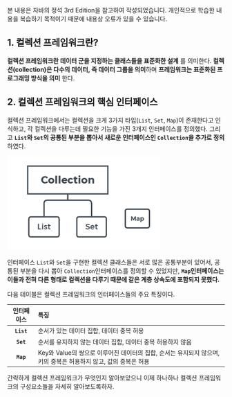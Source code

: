 본 내용은 자바의 정석 3rd Edition을 참고하여 작성되었습니다. 개인적으로 학습한 내용을 복습하기 목적이기 때문에 내용상 오류가 있을 수 있습니다.

## 1. 컬렉션 프레임워크란?
**컬렉션 프레임워크란 데이터 군을 지정하는 클래스들을 표준화한 설계** 를 의미한다. **컬렉션(collection)은 다수의 데이터, 즉 데이터 그룹을 의미**하며 **프레임워크는 표준화된 프로그래밍 방식을 의미** 한다.

## 2. 컬렉션 프레임워크의 핵심 인터페이스

컬렉션 프레임워크에서는 컬렉션을 크게 3가지 타입(`List`, `Set`, `Map`)이 존재한다고 인식하고, 각 컬렉션을 다루는데 필요한 기능을 가진 3개지 인터페이스를 정의했다. 그리고 **`List`와 `Set`의 공통된 부분을 뽑아서 새로운 인터페이스인 `Collection`을 추가로 정의** 하였다.

![collection](https://raw.githubusercontent.com/walbatrossw/TIL/master/03_pl/java/stadard-of-java/11_collection_framework/img/collection_layer.png)

인터페이스 `List`와 `Set`을 구현한 컬렉션 클래스들은 서로 많은 공통부분이 있어서, 공통된 부분을 다시 뽑아 `Collection`인터페이스를 정의할 수 있었지만, **`Map`인터페이스는 이들과 전혀 다른 형태로 컬렉션을 다루기 때문에 같은 계층 상속도에 포함되지 못했다.**

다음 테이블은 컬렉션 프레임워크의 인터페이스들의 주요 특징이다.

|인터페이스|특징|
|:---:|:---|
|**`List`**|순서가 있는 데이터 집합, 데이터 중복 허용|
|**`Set`**|순서를 유지하지 않는 데이터 집합, 데이터 중복 허용하지 않음|
|**`Map`**|Key와 Value의 쌍으로 이루어진 데이터의 집합, 순서는 유지되지 않으며, 키의 중복은 허용하지 않고, 값의 중복은 허용|

간략하게 컬렉션 프레임워크가 무엇인지 알아보았으니 이제 하나하나 컬렉션 프레임워크의 구성요소들을 자세히 알아보도록하자.
